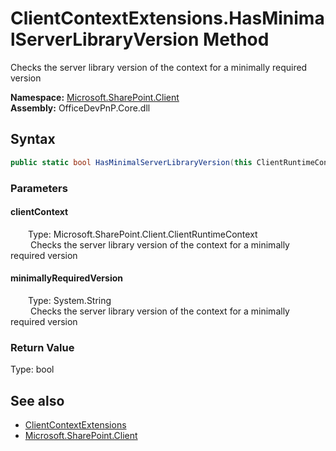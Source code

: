 # ClientContextExtensions.HasMinimalServerLibraryVersion Method  
 Checks the server library version of the context for a minimally required version   

**Namespace:** [Microsoft.SharePoint.Client](Microsoft.SharePoint.Client.md)  
**Assembly:** OfficeDevPnP.Core.dll  
## Syntax
```C#
public static bool HasMinimalServerLibraryVersion(this ClientRuntimeContext clientContext, String minimallyRequiredVersion)
```
### Parameters
#### clientContext  
&emsp;&emsp;Type: Microsoft.SharePoint.Client.ClientRuntimeContext  
&emsp;&emsp; Checks the server library version of the context for a minimally required version   

  

#### minimallyRequiredVersion  
&emsp;&emsp;Type: System.String  
&emsp;&emsp; Checks the server library version of the context for a minimally required version   

  

### Return Value
Type: bool  
  


## See also
- [ClientContextExtensions](Microsoft.SharePoint.Client.ClientContextExtensions.md) 
- [Microsoft.SharePoint.Client](Microsoft.SharePoint.Client.md) 
